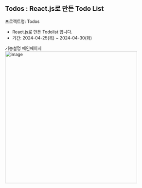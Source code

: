 <h2>Todos : <span>React.js로 만든 Todo List</span></h2>

프로젝트명: Todos

- React.js로 만든 Todolist 입니다.
- 기간: 2024-04-25(목) ~ 2024-04-30(화)

기능설명
메인페이지<br>
<img width="434" alt="image" src="https://github.com/oi-un/Todos/assets/138845281/99297671-2074-477d-bf8d-a28324375b77">
